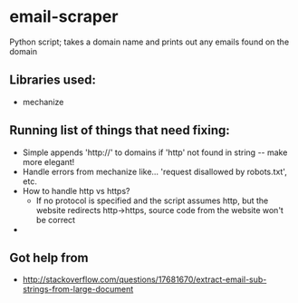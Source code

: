 # email-scraper
Python script; takes a domain name and prints out any emails found on the domain

## Libraries used:
 - mechanize

## Running list of things that need fixing:
 - Simple appends 'http://' to domains if 'http' not found in string -- make more elegant!
 - Handle errors from mechanize like... 'request disallowed by robots.txt', etc.
 - How to handle http vs https?
    - If no protocol is specified and the script assumes http, but the website redirects http->https, source code from the website won't be correct
 -

## Got help from
 - http://stackoverflow.com/questions/17681670/extract-email-sub-strings-from-large-document



